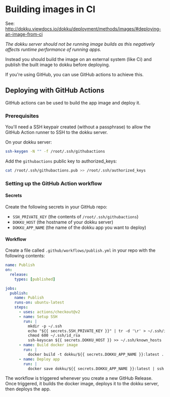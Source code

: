 # Building images in CI

See: http://dokku.viewdocs.io/dokku/deployment/methods/images/#deploying-an-image-from-ci

*The dokku server should not be running image builds as this negatively affects runtime performance of running apps.*

Instead you should build the image on an external system (like Ci) and publish the built image to dokku before deploying.

If you're using GitHub, you can use GitHub actions to achieve this.

## Deploying with GitHub Actions

GitHub actions can be used to build the app image and deploy it.

### Prerequisites

You'll need a SSH keypair created (without a passphrase) to allow the GitHub Action runner to SSH to the dokku server.

On your dokku server:

```bash
ssh-keygen -N "" -f /root/.ssh/githubactions
```

Add the `githubactions` public key to authorized_keys:

```bash
cat /root/.ssh/githubactions.pub >> /root/.ssh/authorized_keys
```

### Setting up the GitHub Action workflow

#### Secrets

Create the following secrets in your GitHub repo:

- `SSH_PRIVATE_KEY` (the contents of `/root/.ssh/githubactions`)
- `DOKKU_HOST` (the hostname of your dokku server)
- `DOKKU_APP_NAME` (the name of the dokku app you want to deploy)

#### Workflow

Create a file called `.github/workflows/publish.yml` in your repo with the following contents:

```yml
name: Publish
on:
  release:
    types: [published]

jobs:
  publish:
    name: Publish
    runs-on: ubuntu-latest
    steps:
      - uses: actions/checkout@v2
      - name: Setup SSH
        run: |
          mkdir -p ~/.ssh
          echo "${{ secrets.SSH_PRIVATE_KEY }}" | tr -d '\r' > ~/.ssh/id_rsa
          chmod 600 ~/.ssh/id_rsa
          ssh-keyscan ${{ secrets.DOKKU_HOST }} >> ~/.ssh/known_hosts
      - name: Build docker image
        run: |
          docker build -t dokku/${{ secrets.DOKKU_APP_NAME }}:latest .
      - name: Deploy app
        run: |
          docker save dokku/${{ secrets.DOKKU_APP_NAME }}:latest | ssh root@${{ secrets.DOKKU_HOST }} "docker load | dokku tags:deploy ${{ secrets.DOKKU_APP_NAME }} latest"
```

The workflow is triggered whenever you create a new GitHub Release. Once triggered, it builds the docker image, deploys it to the dokku server, then deploys the app.
